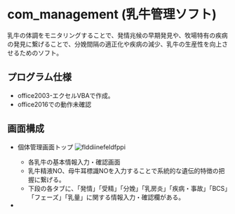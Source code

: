 # com_management (乳牛管理ソフト)
乳牛の体調をモニタリングすることで、発情兆候の早期発見や、牧場特有の疾病の発見に繋げることで、分娩間隔の適正化や疾病の減少、乳牛の生産性を向上させるためのソフト。  
  
## プログラム仕様
+ office2003-エクセルVBAで作成。  
+ office2016での動作未確認  
  
## 画面構成
+ 個体管理画面トップ
![flddiinefeldfppi](https://user-images.githubusercontent.com/61402011/86435738-a6f4c280-bd3b-11ea-8ec4-0a290664c6a6.png)
  + 各乳牛の基本情報入力・確認画面
  + 乳牛精液NO、母牛耳標識NOを入力することで系統的な遺伝的特徴の把握に繋げる。
  + 下段の各タブに、「発情」「受精」「分娩」「乳房炎」「疾病・事故」「BCS」「フェーズ」「乳量」に関する情報入力・確認欄がある。

+ 
